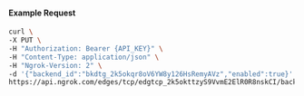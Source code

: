 <!-- Code generated for API Clients. DO NOT EDIT. -->

#### Example Request

```bash
curl \
-X PUT \
-H "Authorization: Bearer {API_KEY}" \
-H "Content-Type: application/json" \
-H "Ngrok-Version: 2" \
-d '{"backend_id":"bkdtg_2k5okqr8oV6YW8y126HsRemyAVz","enabled":true}' \
https://api.ngrok.com/edges/tcp/edgtcp_2k5okttzyS9VvmE2ElR0R8nskCI/backend
```
